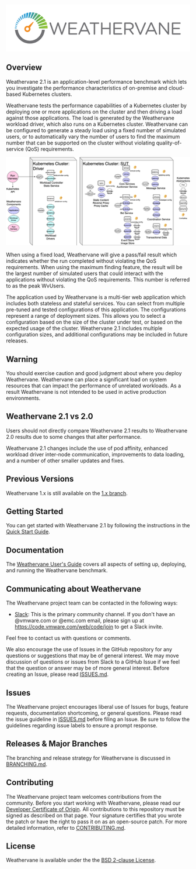 ![Weathervane](doc/images/VMW-Weathervane-Logo-SML.png)

## Overview

Weathervane 2.1 is an application-level performance benchmark which lets you
investigate the performance characteristics of on-premise and cloud-based
Kubernetes clusters.

Weathervane tests the performance capabilities of a Kubernetes cluster by
deploying one or more applications on the cluster and then driving a load
against those applications.  The load is generated by the Weathervane workload
driver, which also runs on a Kubernetes cluster. Weathervane can be configured
to generate a steady load using a fixed number of simulated users, or to
automatically vary the number of users to find the maximum number that can be
supported on the cluster without violating quality-of-service (QoS)
requirements.

![A Weathervane Deployment](doc/images/wv2Deployment.png)

When using a fixed load, Weathervane will give a pass/fail result which
indicates whether the run completed without violating the QoS requirements.
When using the maximum finding feature, the result will be the largest number of
simulated users that could interact with the applications without violating the
QoS requirements.  This number is referred to as the peak WvUsers.

The application used by Weathervane is a multi-tier web application which
includes both stateless and stateful services. You can select from multiple
pre-tuned and tested configurations of this application.  The configurations
represent a range of deployment sizes. This allows you to select a configuration
based on the size of the cluster under test, or based on the expected usage of
the cluster.  Weathervane 2.1 includes multiple configuration sizes, and additional
configurations may be included in future releases.

## Warning

You should exercise caution and good judgment about where you deploy
Weathervane.  Weathervane can place a significant load on system resources that
can impact the performance of unrelated workloads.  As a result Weathervane is
not intended to be used in active production environments.

## Weathervane 2.1 vs 2.0

Users should not directly compare Weathervane 2.1 results to Weathervane 2.0 results due to some changes that alter performance.

Weathervane 2.1 changes include the use of pod affinity, enhanced workload driver
inter-node communication, improvements to data loading, and a number of other smaller updates and fixes.

## Previous Versions

Weathervane 1.x is still available on the 
[1.x branch](https://github.com/vmware/weathervane/tree/1.x).

## Getting Started

You can get started with Weathervane 2.1 by following the instructions in the 
[Quick Start Guide](doc/userDocs/usersGuide.md#quickstart-guide).

## Documentation

The [Weathervane User's Guide](doc/userDocs/usersGuide.md) covers all aspects
of setting up, deploying, and running the Weathervane benchmark.

## Communicating about Weathervane

The Weathervane project team can be contacted in the following ways:

- [Slack](https://vmwarecode.slack.com/messages/weathervane): This is the
  primary community channel. If you don't have an @vmware.com or @emc.com email,
  please sign up at https://code.vmware.com/web/code/join to get a Slack invite.

Feel free to contact us with questions or comments.  

We also encourage the use of Issues in the GitHub repository for any questions
or suggestions that may be of general interest.  We may move discussion of
questions or issues from Slack to a GitHub Issue if we feel that the question or
answer may be of more general interest.  Before creating an Issue, please read
[ISSUES.md](ISSUES.md).

## Issues

The Weathervane project encourages liberal use of Issues for bugs, feature
requests, documentation shortcoming, or general questions.  Please read the
issue guideline in [ISSUES.md](ISSUES.md) before filing an Issue.  Be sure to
follow the guidelines regarding issue labels to ensure a prompt response.

## Releases & Major Branches

The branching and release strategy for Weathervane is discussed in
[BRANCHING.md](BRANCHING.md).

## Contributing

The Weathervane project team welcomes contributions from the community. Before
you start working with Weathervane, please read our [Developer Certificate of
Origin](https://cla.vmware.com/dco). All contributions to this repository must
be signed as described on that page. Your signature certifies that you wrote the
patch or have the right to pass it on as an open-source patch. For more detailed
information, refer to [CONTRIBUTING.md](CONTRIBUTING.md).

## License

Weathervane is available under the the [BSD 2-clause License](LICENSE.txt).
